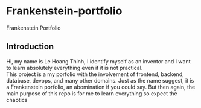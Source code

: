 # Frankenstein-portfolio
Frankenstein Portfolio
## Introduction
Hi, my name is Le Hoang Thinh, I identify myself as an inventor and I want to learn absolutely everything even if it is not practical.
<br>
This project is a my porfolio with the involvement of frontend, backend, database, devops, and many other domains.
Just as the name suggest, it is a Frankenstein porfolio, an abomination if you could say. 
But then again, the main purpose of this repo is for me to learn everything so expect the chaotics
